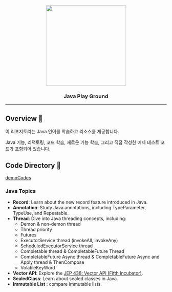 
<div align="center">
<img src="https://user-images.githubusercontent.com/61622657/230389896-14015459-6050-429e-b563-e2fdecaabbfb.jpeg" width="250" height="250">
<h3>Java Play Ground</h3>
</div>

***

## Overview 🌟

이 리포지토리는 Java 언어를 학습하고  리소스를 제공합니다. 

Java 기능, 리팩토링, 코드 학습, 새로운 기능 학습, 그리고 직접 작성한 예제 테스트 코드가 포함되어 있습니다.

## Code Directory 📁

[demoCodes](https://github.com/christopher3810/JavaAndKotlin/tree/master/Java_Feature_Test/demo/src/main/java/com/javafeature/demo)

### Java Topics

-   **Record**: Learn about the new record feature introduced in Java.
-   **Annotation**: Study Java annotations, including TypeParameter, TypeUse, and Repeatable.
-   **Thread**: Dive into Java threading concepts, including:
    -   Demon & non-demon thread
    -   Thread priority
    -   Futures
    -   ExecutorService thread (invokeAll, invokeAny)
    -   ScheduledExecutorService thread
    -   Completable thread & CompletableFuture Thread
    -   CompletableFuture Async thread & CompletableFuture Async and Apply thread & ThenCompose
    -   VolatileKeyWord
-   **Vector API**: Explore the [JEP 438: Vector API (Fifth Incubator)](https://openjdk.org/jeps/438).
-   **SealedClass**: Learn about sealed classes in Java.
-   **Immutable List** : compare immutable lists.

